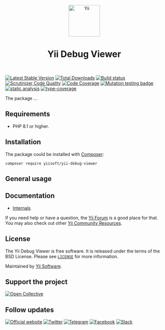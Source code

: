 <p align="center">
    <a href="https://github.com/yiisoft" target="_blank">
        <img src="https://yiisoft.github.io/docs/images/yii_logo.svg" height="100px" alt="Yii">
    </a>
    <h1 align="center">Yii Debug Viewer</h1>
    <br>
</p>

[![Latest Stable Version](https://poser.pugx.org/yiisoft/yii-debug-viewer/v)](https://packagist.org/packages/yiisoft/yii-debug-viewer)
[![Total Downloads](https://poser.pugx.org/yiisoft/yii-debug-viewer/downloads)](https://packagist.org/packages/yiisoft/yii-debug-viewer)
[![Build status](https://github.com/yiisoft/yii-debug-viewer/actions/workflows/build.yml/badge.svg)](https://github.com/yiisoft/yii-debug-viewer/actions/workflows/build.yml)
[![Scrutinizer Code Quality](https://scrutinizer-ci.com/g/yiisoft/yii-debug-viewer/badges/quality-score.png?b=master)](https://scrutinizer-ci.com/g/yiisoft/yii-debug-viewer/?branch=master)
[![Code Coverage](https://scrutinizer-ci.com/g/yiisoft/yii-debug-viewer/badges/coverage.png?b=master)](https://scrutinizer-ci.com/g/yiisoft/yii-debug-viewer/?branch=master)
[![Mutation testing badge](https://img.shields.io/endpoint?style=flat&url=https%3A%2F%2Fbadge-api.stryker-mutator.io%2Fgithub.com%2Fyiisoft%2Fyii-debug-viewer%2Fmaster)](https://dashboard.stryker-mutator.io/reports/github.com/yiisoft/yii-debug-viewer/master)
[![static analysis](https://github.com/yiisoft/yii-debug-viewer/workflows/static%20analysis/badge.svg)](https://github.com/yiisoft/yii-debug-viewer/actions?query=workflow%3A%22static+analysis%22)
[![type-coverage](https://shepherd.dev/github/yiisoft/yii-debug-viewer/coverage.svg)](https://shepherd.dev/github/yiisoft/yii-debug-viewer)

The package ...

## Requirements

- PHP 8.1 or higher.

## Installation

The package could be installed with [Composer](https://getcomposer.org):

```shell
composer require yiisoft/yii-debug-viewer
```

## General usage

## Documentation

- [Internals](docs/internals.md)

If you need help or have a question, the [Yii Forum](https://forum.yiiframework.com/c/yii-3-0/63) is a good place for that.
You may also check out other [Yii Community Resources](https://www.yiiframework.com/community).

## License

The Yii Debug Viewer is free software. It is released under the terms of the BSD License.
Please see [`LICENSE`](./LICENSE.md) for more information.

Maintained by [Yii Software](https://www.yiiframework.com/).

## Support the project

[![Open Collective](https://img.shields.io/badge/Open%20Collective-sponsor-7eadf1?logo=open%20collective&logoColor=7eadf1&labelColor=555555)](https://opencollective.com/yiisoft)

## Follow updates

[![Official website](https://img.shields.io/badge/Powered_by-Yii_Framework-green.svg?style=flat)](https://www.yiiframework.com/)
[![Twitter](https://img.shields.io/badge/twitter-follow-1DA1F2?logo=twitter&logoColor=1DA1F2&labelColor=555555?style=flat)](https://twitter.com/yiiframework)
[![Telegram](https://img.shields.io/badge/telegram-join-1DA1F2?style=flat&logo=telegram)](https://t.me/yii3en)
[![Facebook](https://img.shields.io/badge/facebook-join-1DA1F2?style=flat&logo=facebook&logoColor=ffffff)](https://www.facebook.com/groups/yiitalk)
[![Slack](https://img.shields.io/badge/slack-join-1DA1F2?style=flat&logo=slack)](https://yiiframework.com/go/slack)
